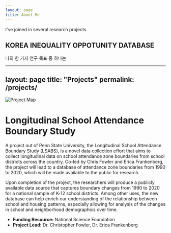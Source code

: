 ```yaml
---
layout: page
title: About Me
---
```


I've joined in several research projects. 

## KOREA INEQUALITY OPPOTUNITY DATABASE

 나의 한 가지 연구 목표 중 하나는

 ---
layout: page
title: "Projects"
permalink: /projects/
---

<div class="project">
  <div class="project-image">
    <img src="/assets/img/profile" alt="Project Map">
  </div>
  <div class="project-content">
    <h1>Longitudinal School Attendance Boundary Study</h1>
    <p>
      A project out of Penn State University, the Longitudinal School Attendance Boundary Study (LSABS), 
      is a novel data collection effort that aims to collect longitudinal data on school attendance zone 
      boundaries from school districts across the country. Co-led by Chris Fowler and Erica Frankenberg, 
      the project will lead to a database of attendance zone boundaries from 1990 to 2020, which will be 
      made available to the public for research.
    </p>
    <p>
      Upon completion of the project, the researchers will produce a publicly available data source that captures 
      boundary changes from 1990 to 2020 for a national sample of K-12 school districts. Among other uses, the new 
      database can help enrich our understanding of the relationship between school and housing patterns, especially 
      allowing for analysis of the changes in school and neighborhood demographics over time.
    </p>
    <ul>
      <li><strong>Funding Resource:</strong> National Science Foundation</li>
      <li><strong>Project Lead:</strong> Dr. Christopher Fowler, Dr. Erica Frankenberg</li>
    </ul>
  </div>
</div>
